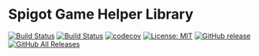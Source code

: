 Spigot Game Helper Library
==========================

[![Build Status](https://img.shields.io/travis/com/ursinn/Spigot-GameLib?logo=travis)](https://travis-ci.com/ursinn/Spigot-GameLib)
[![Build Status](https://img.shields.io/jenkins/build?jobUrl=https%3A%2F%2Fci.filli-it.ch%2Fjob%2Fursinn%2Fjob%2Fspigot%2Fjob%2FSpigot-GameLib%2Fjob%2Fmaster%2F&logo=jenkins)](https://ci.filli-it.ch/job/ursinn/job/spigot/job/Spigot-GameLib/job/master/)
[![codecov](https://codecov.io/gh/ursinn/Spigot-GameLib/branch/master/graph/badge.svg)](https://codecov.io/gh/ursinn/Spigot-GameLib)
[![License: MIT](https://img.shields.io/badge/License-MIT-green.svg)](https://opensource.org/licenses/MIT)
[![GitHub release](https://img.shields.io/github/release/ursinn/Spigot-GameLib.svg?logo=github)](https://github.com/ursinn/Spigot-GameLib/releases/latest)
[![GitHub All Releases](https://img.shields.io/github/downloads/ursinn/Spigot-GameLib/total.svg?logo=github)](https://github.com/ursinn/Spigot-GameLib/releases)

